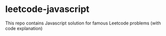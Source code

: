 # leetcode-javascript

This repo contains Javascript solution for famous Leetcode problems (with code explanation)



